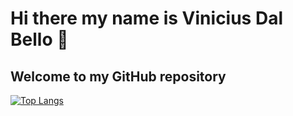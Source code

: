 
# Hi there my name is Vinicius Dal Bello 👋
## Welcome to my GitHub repository

[![Top Langs](https://github-readme-stats.vercel.app/api/top-langs/?username=vinidalbello)](https://github.com/anuraghazra/github-readme-stats)
